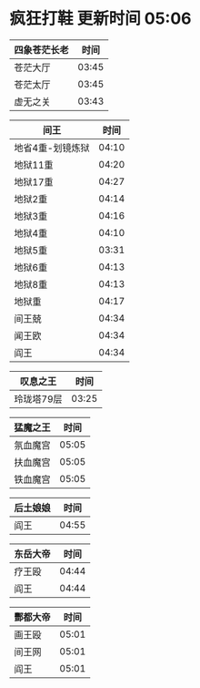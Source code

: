 # 疯狂打鞋 更新时间 05:06

| 四象苍茫长老   | 时间    |
|--------|-------|
| 苍茫大厅 | 03:45 |
| 苍茫太厅 | 03:45 |
| 虚无之关 | 03:43 |

| 间王   | 时间    |
|--------|-------|
| 地省4重-划镜炼狱 | 04:10 |
| 地狱11重 | 04:20 |
| 地狱17重 | 04:27 |
| 地狱2重 | 04:14 |
| 地狱3重 | 04:16 |
| 地狱4重 | 04:10 |
| 地狱5重 | 03:31 |
| 地狱6重 | 04:13 |
| 地狱8重 | 04:13 |
| 地狱重 | 04:17 |
| 间王兢 | 04:34 |
| 闻王欧 | 04:34 |
| 阎王 | 04:34 |

| 叹息之王   | 时间    |
|--------|-------|
| 玲珑塔79层 | 03:25 |

| 猛魔之王   | 时间    |
|--------|-------|
| 氛血魔宫 | 05:05 |
| 扶血魔宫 | 05:05 |
| 铁血魔宫 | 05:05 |

| 后土娘娘   | 时间    |
|--------|-------|
| 阎王 | 04:55 |

| 东岳大帝   | 时间    |
|--------|-------|
| 疗王殴 | 04:44 |
| 阎王 | 04:44 |

| 酆都大帝   | 时间    |
|--------|-------|
| 画王殴 | 05:01 |
| 间王网 | 05:01 |
| 阎王 | 05:01 |
